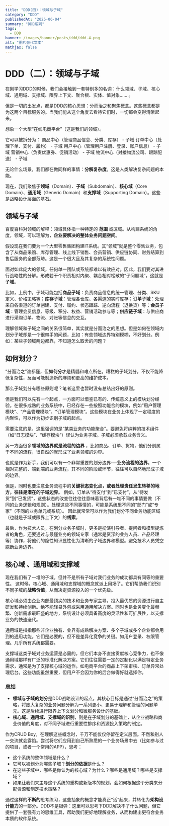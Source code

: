 ```yaml
---
title: "DDD(四)：领域与子域"  
category: "DDD"  
publishedAt: "2025-06-04"  
summary: "DDD系列"  
tags:  
  - DDD
banner: /images/banner/posts/ddd/ddd-4.png
alt: "图片替代文本"  
mathjax: false
---
```


# DDD（二）：领域与子域

在刚学习DDD的时候，我们会接触到一套特别多的名词：什么领域、子域、核心域、通用域、支撑域、限界上下文、聚合根、实体、值对象…… 。

但是一切的出发点，都是DDD的核心思想：分而治之和聚焦概念。这些概念都是为这两个目标服务的。当我们能从这个角度去看待它们时，一切都会变得清晰起来。

想象一个大型“在线电商平台”（这是我们的领域）。

它可以被拆分为：
商品中心（管理商品信息、分类、库存） - 子域
订单中心（处理下单、支付、履约） - 子域
用户中心（管理用户注册、登录、账户信息） - 子域
营销中心（负责优惠券、促销活动） - 子域
物流中心（对接物流公司、跟踪配送） - 子域

无论什么场景，我们都在做同样的事情：**分解复杂度**。这是人类解决复杂问题的本能。

现在，我们聚焦于**领域**（Domain）、**子域**（Subdomain）、**核心域**（Core Domain）、**通用域**（Generic Domain）和**支撑域**（Supporting Domain）。这些是战略设计层面的基石。

## 领域与子域

百度百科对领域的解释：领域具体指一种特定的 **范围** 或区域。从构建系统的角度，领域，可以理解为，**企业要解决的整体业务问题空间**。

假设现在我们要为一个大型零售集团构建IT系统。其“领域”就是整个零售业务，包含了从商品采购、库存管理、线上线下销售、会员营销、供应链协同、财务结算到售后服务的全部范畴。这是一个很大且及其复杂的系统性问题。

面对如此庞大的领域，任何单一团队或系统都难以有效应对。因此，我们要对其进行战略性的分解。形成若干个职责相对内聚、耦合相对松散的“子问题域”，这就是**子域**。

比如，上例中，子域可能包括**商品子域**：负责商品信息的统一管理、分类、SKU定义、价格策略等；**库存子域**：管理各仓库、各渠道的实时库存；**订单子域**：处理来自各渠道的订单创建、支付、履约、状态跟踪、逆向流程（退换货）等；**会员子域**：管理会员信息、等级、积分、权益、营销活动参与等；**供应链子域**：与供应商进行采购订单、物流、对账等信息的交互。

理解领域和子域之间的关系很简单，其实就是分而治之的思想。但是如何在领域内划分子域却是一个很棘手的问题，比如：有些领域边界特别模糊，不好划分。例如：某些子领域两边都靠，不知道怎么取舍的问题？

## 如何划分？

“分而治之”谁都懂，但**如何分**才是精髓和难点所在。糟糕的子域划分，不仅不能降低复杂性，反而可能制造新的麻烦和更高的维护成本。

那么子域划分有哪些原则呢？笔者这里也暂时没有总结出好的原则。

但是我们可以先有一个起点，一方面可以借鉴已有的、传统意义上的模块划分经验。在很多成熟的业务系统中，已经存在一些按照功能合的模块，例如“用户管理模块”、“产品管理模块”、“订单管理模块”。这些模块在业务上体现了一定程度的内聚性，可以作为初步识别子域的起点。

需要注意的是，这里强调的是“某类业务的功能聚合”。要避免将纯粹的技术组件（如“日志模块”、“缓存模块”）误认为业务子域。子域必须承载业务含义。

另一方面很多**领域的边界就是流程的边界** ，比如商品、订单、货物，他们分别属于不同的流程，很自然的就形成了业务领域的边界。

也就是作为新手，我们可以有一个非常重要的划分边界---​**业务流程的边界**​。一个相对完整的、端到端的业务流程，其不同的阶段或环节，往往可以自然地形成子域的边界。

但是，同时也要注意业务流程中的**关键状态变化点，或者处理责任发生转移的地方，往往是潜在的子域边界**。
例如，订单从“待支付”到“已支付”，从“待发货”到“已发货”，这些状态的改变往往往往意味着背后有一堆不同的事情要做（不同的业务逻辑和规则）。处理这些不同事情的，可能是系统里不同的“部门”或“专家”（不同的业务单元或系统）。 因此就常常可以作为我们划分不同业务功能区域（也就是子域或限界上下文）的**线索**。

最后，作为技术人员，在划分业务子域时，更多是扮演引导者、提问者和模型提炼者的角色，还要通过与最懂业务的领域专家（通常是资深的业务人员、产品经理等）协作，将他们的隐性知识显性化为清晰的子域边界和模型。避免技术人员凭空臆断业务边界。

## 核心域 、通用域和支撑域

现在我们有了一堆的子域。但并不是所有子域对我们业务的成功都具有同等的重要性。
这时候，核心域、通用域和支撑域的概念就派上用场了。它们帮助我们识别不同子域的**战略价值**，从而决定资源投入的一个优先级。

核心域必须由企业内部最顶尖的技术和业务专家主导，投入最优质的资源进行自主研发和持续创新。绝不能轻易外包或采用通用解决方案。同时也是业务变化最频繁、创新需求最旺盛的地方，系统设计必须具备高度的灵活性和可扩展性，以支撑业务的快速迭代。

通用域是指指那些非企业独有、业界有成熟解决方案、多个子域或多个企业都会用到的通用功能。它们是必要的，但不是差异化竞争的关键。如用户登录、权限管理。几乎所有系统都需要。

支撑域这类子域对业务运营是必需的，但它们本身不直接贡献核心竞争力，也不像通用域那样有广泛的标准化解决方案。它们往往需要一定的定制化以满足特定业务需求，通常是为了支撑核心域的运作。如电商平台的商品上下架审核、订单异常处理后台。这些功能虽然重要，但用户不会因为你的后台做得好就选择你。



### 总结

* **领域与子域的划分**是DDD战略设计的起点，其核心目标是通过“分而治之”的策略，将庞大复杂的业务问题分解为一系列更小、更易于理解和管理的问题单元。这是后续进行限界上下文划分和微服务设计的基础。
* ​**核心域、通用域、支撑域的识别**，则是在子域划分的基础上，从企业战略和商业价值的角度，对不同子域进行重要性排序和资源投入策略的制定。

作为CRUD Boy，在理解这些概念时，千万不能仅仅停留在定义层面。不然和别人一交流就会露馅。尝试将它们应用到自己所熟悉的一个业务场景中去（比如参与过的项目，或者一个常用的APP），思考：

* 这个系统的整体领域是什么？
* 它可以被划分为哪些子域？**划分的依据**是什么？
* 在这些子域中，哪些是你认为的核心域？为什么？哪些是通用域？哪些是支撑域？
* 如果让我们来主导这个系统的重构或新版本的规划，会如何根据这个分类来分配资源和制定技术策略？

通过这样的**不断的**思考练习，这些抽象的概念才能真正“活”起来，并转化为**架构设计能力**的一部分。DDD不是银弹：这里可以思考下DDD解决不了什么问题，但它提供了一套强有力的思维工具，帮助我们更好地理解业务，从而构建出更符合业务本质的软件系统。

